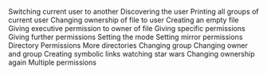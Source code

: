 Switching current user to another
Discovering the user
Printing all groups of current user
Changing ownership of file to user
Creating an empty file
Giving executive permission to owner of file
Giving specific permissions
Giving further permissions
Setting the mode
Setting mirror permissions
Directory Permissions
More directories
Changing group
Changing owner and group
Creating symbolic links
watching star wars
Changing ownership again
Multiple permissions
